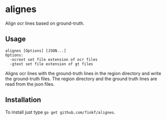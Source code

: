 # alignes
Align ocr lines based on ground-truth.

## Usage
```
alignes [Options] [JSON...]
Options:
  -ocrext set file extension of ocr files
  -gtext set file extension of gt files
```
Aligns ocr lines with the ground-truth lines in the region directory
and write the ground-truth files.  The region directory and the ground
truth lines are read from the json files.

## Installation
To install just type `go get github.com/finkf/alignes`.
